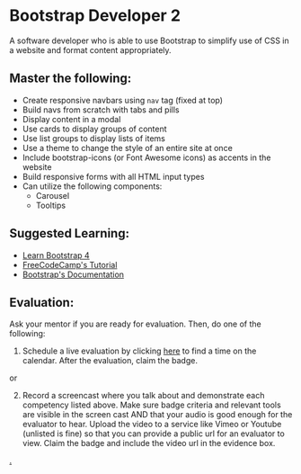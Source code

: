 # Bootstrap Developer 2

A software developer who is able to use Bootstrap to simplify use of CSS in a website and format content appropriately.

## Master the following:

* Create responsive navbars using `nav` tag (fixed at top)
* Build navs from scratch with tabs and pills
* Display content in a modal
* Use cards to display groups of content
* Use list groups to display lists of items
* Use a theme to change the style of an entire site at once
* Include bootstrap-icons (or Font Awesome icons) as accents in the website
* Build responsive forms with all HTML input types
* Can utilize the following components:
   * Carousel
   * Tooltips

## Suggested Learning:
* [Learn Bootstrap 4](https://www.freecodecamp.org/news/want-to-learn-bootstrap-4-heres-our-free-10-part-course-happy-easter-35c004dc45a4/)
* [FreeCodeCamp's Tutorial](https://www.freecodecamp.org/news/the-best-bootstrap-examples/)
* [Bootstrap's Documentation](https://getbootstrap.com/docs/4.4/getting-started/introduction/)

## Evaluation:

Ask your mentor if you are ready for evaluation. Then, do one of the following:
1. Schedule a live evaluation by clicking [here](https://calendly.com/codex-academy/level-3-mastery-evaluation?a1=Bootstrap%20Developer%202&a2=rq4CyaJTTPiJWTCAc4wuQA) to find a time on the calendar. After the evaluation, claim the badge.

or

2. Record a screencast where you talk about and demonstrate each competency listed above. Make sure badge criteria and relevant tools are visible in the screen cast AND that your audio is good enough for the evaluator to hear. Upload the video to a service like Vimeo or Youtube (unlisted is fine) so that you can provide a public url for an evaluator to view. Claim the badge and include the video url in the evidence box.

[.](level-3)